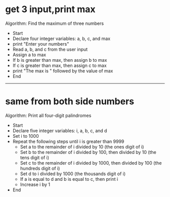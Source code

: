 # get 3 input,print max
Algorithm: Find the maximum of three numbers
- Start
- Declare four integer variables: a, b, c, and max
- print "Enter your numbers"
- Read a, b, and c from the user input
- Assign a to max
- If b is greater than max, then assign b to max
- If c is greater than max, then assign c to max
- print "The max is " followed by the value of max
- End

-----------------

# same from both side numbers

Algorithm: Print all four-digit palindromes
- Start
- Declare five integer variables: i, a, b, c, and d
- Set i to 1000
- Repeat the following steps until i is greater than 9999
  - Set a to the remainder of i divided by 10 (the ones digit of i)
  - Set b to the remainder of i divided by 100, then divided by 10 (the tens digit of i)
  - Set c to the remainder of i divided by 1000, then divided by 100 (the hundreds digit of i)
  - Set d to i divided by 1000 (the thousands digit of i)
  - If a is equal to d and b is equal to c, then print i
  - Increase i by 1
- End

